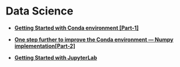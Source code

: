 # Data Science

- **[Getting Started with Conda environment [Part-1]](https://medium.com/hydroinformatics/getting-started-with-conda-environment-332182d1e937)**

- **[One step further to improve the Conda environment — Numpy implementation[Part-2]](https://medium.com/hydroinformatics/getting-started-with-conda-environment-part-2-fc87fdd9fde8)**

- **[Getting Started with JupyterLab](https://medium.com/hydroinformatics/getting-started-with-jupyterlab-b7bc58ae4e4a)**
